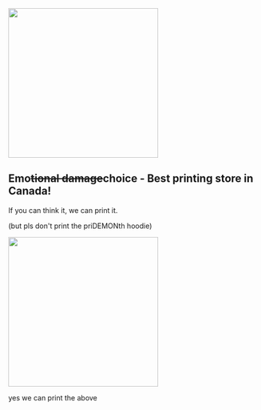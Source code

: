 <img src="https://v2.emochoice.ca/images/full_logo.svg" width="300px" />

## Emo~~tional damage~~choice - Best printing store in Canada!

If you can think it, we can print it.

(but pls don't print the priDEMONth hoodie)

<img src="https://i.pinimg.com/originals/76/bd/3e/76bd3e25709c7fcf261e37585fd82927.jpg" width="300px" />

yes we can print the above
